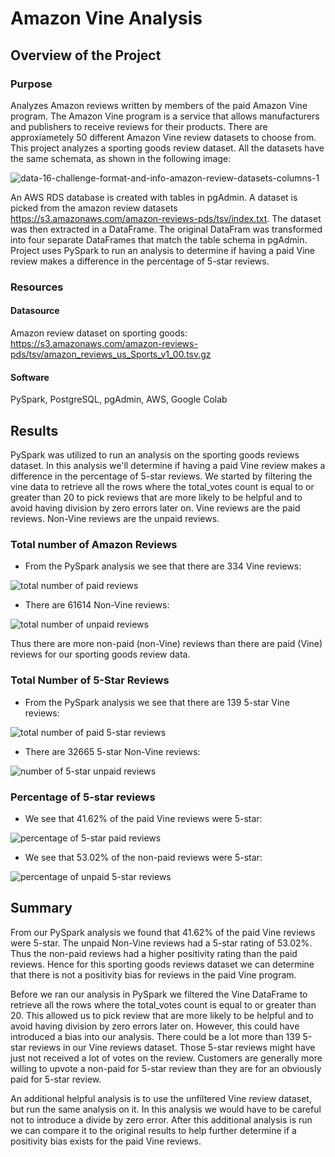 # Amazon Vine Analysis
## Overview of the Project

### Purpose

Analyzes Amazon reviews written by members of the paid Amazon Vine program. The Amazon Vine program is a service that allows manufacturers and publishers to receive reviews for their products. There are approxiametely 50 different Amazon Vine review datasets to choose from. This project analyzes a sporting goods review dataset. All the datasets have the same schemata, as shown in the following image:

![data-16-challenge-format-and-info-amazon-review-datasets-columns-1](https://user-images.githubusercontent.com/111299372/216786997-d95a77f7-2e91-478e-b5ad-2fbb3b8322a4.png)

An AWS RDS database is created with tables in pgAdmin. A dataset is picked from the amazon review datasets https://s3.amazonaws.com/amazon-reviews-pds/tsv/index.txt. The dataset was then extracted in a DataFrame. The original DataFram was transformed into four separate DataFrames that match the table schema in pgAdmin. Project uses PySpark to run an analysis to determine if having a paid Vine review makes a difference in the percentage of 5-star reviews. 

### Resources

#### Datasource
Amazon review dataset on sporting goods: https://s3.amazonaws.com/amazon-reviews-pds/tsv/amazon_reviews_us_Sports_v1_00.tsv.gz

#### Software
PySpark, PostgreSQL, pgAdmin, AWS, Google Colab

## Results

PySpark was utilized to run an analysis on the sporting goods reviews dataset. In this analysis we'll determine if having a paid Vine review makes a difference in the percentage of 5-star reviews. We started by filtering the vine data to retrieve all the rows where the total_votes count is equal to or greater than 20 to pick reviews that are more likely to be helpful and to avoid having division by zero errors later on. Vine reviews are the paid reviews. Non-Vine reviews are the unpaid reviews.

### Total number of Amazon Reviews

* From the PySpark analysis we see that there are 334 Vine reviews: 

![total number of paid reviews](https://user-images.githubusercontent.com/111299372/216787683-381713b8-ac3b-4ecd-82b6-1c23228288af.png)

* There are 61614 Non-Vine reviews:

![total number of unpaid reviews](https://user-images.githubusercontent.com/111299372/216787824-669d9745-a11d-47cd-89fb-720ab174f3bb.png)



Thus there are more non-paid (non-Vine) reviews than there are paid (Vine) reviews for our sporting goods review data.


### Total Number of 5-Star Reviews

* From the PySpark analysis we see that there are 139 5-star Vine reviews:

![total number of paid 5-star reviews](https://user-images.githubusercontent.com/111299372/216789679-14997e08-6513-4ef1-8e85-ea5462077937.png)

* There are 32665 5-star Non-Vine reviews:

![number of 5-star unpaid reviews](https://user-images.githubusercontent.com/111299372/216789693-df301988-2e36-4327-bd86-50f557cf50b9.png)

### Percentage of 5-star reviews

* We see that 41.62% of the paid Vine reviews were 5-star:

![percentage of 5-star paid reviews](https://user-images.githubusercontent.com/111299372/216789724-eac2e0f4-73f3-41e9-a146-7a937a15ea9a.png)

* We see that 53.02% of the non-paid reviews were 5-star:

![percentage of unpaid 5-star reviews](https://user-images.githubusercontent.com/111299372/216789739-18d70ed7-22d8-429a-a3d2-4009ba84dd86.png)

## Summary

From our PySpark analysis we found that 41.62% of the paid Vine reviews were 5-star. The unpaid Non-Vine reviews had a 5-star rating of 53.02%. Thus the non-paid reviews had a higher positivity rating than the paid reviews. Hence for this sporting goods reviews dataset we can determine that there is not a positivity bias for reviews in the paid Vine program. 

Before we ran our analysis in PySpark we filtered the Vine DataFrame to retrieve all the rows where the total_votes count is equal to or greater than 20. This allowed us to pick review that are more likely to be helpful and to avoid having division by zero errors later on. However, this could have introduced a bias into our analysis. There could be a lot more than 139 5-star reviews in our Vine reviews dataset. Those 5-star reviews might have just not received a lot of votes on the review. Customers are generally more willing to upvote a non-paid for 5-star review than they are for an obviously paid for 5-star review. 

An additional helpful analysis is to use the unfiltered Vine review dataset, but run the same analysis on it. In this analysis we would have to be careful not to introduce a divide by zero error. After this additional analysis is run we can compare it to the original results to help further determine if a positivity bias exists for the paid Vine reviews. 


